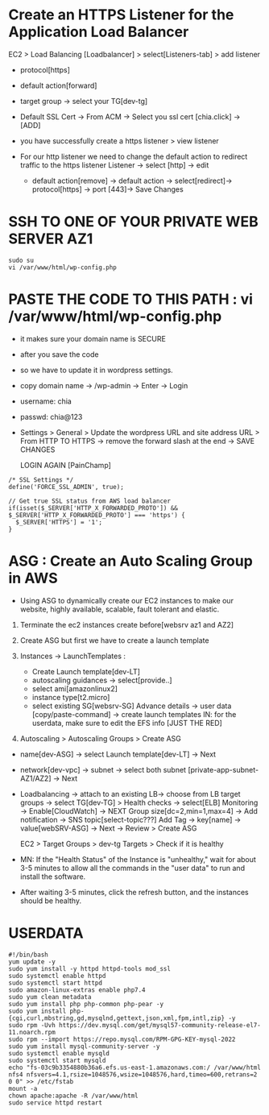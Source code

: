 # Create an HTTPS Listener for the Application Load Balancer
 EC2 > Load Balancing [Loadbalancer] > select[Listeners-tab] > add listener 
 - protocol[https]
 - default action[forward]
 - target group -> select your TG[dev-tg]
 - Default SSL Cert -> From ACM -> Select you ssl cert [chia.click] -> [ADD]

- you have successfully create a https listener > view listener 

- For our http listener we need to change the default action to redirect traffic to the https listener Listener -> select [http] -> edit
     -  default action[remove] -> default action -> select[redirect]-> protocol[https] -> port [443]-> Save Changes

# SSH TO ONE OF YOUR PRIVATE WEB SERVER AZ1

```
sudo su
vi /var/www/html/wp-config.php

```


# PASTE THE CODE TO THIS PATH : vi /var/www/html/wp-config.php
- it makes sure your domain name is SECURE
- after you save the code
- so we have to update it in wordpress settings. 
- copy domain name -> /wp-admin -> Enter -> Login
- username: chia
- passwd: chia@123
- Settings > General > Update the wordpress URL and site address URL > From HTTP TO HTTPS ->
  remove the forward slash at the end -> SAVE CHANGES

  LOGIN AGAIN
  [PainChamp]



```
/* SSL Settings */
define('FORCE_SSL_ADMIN', true);

// Get true SSL status from AWS load balancer
if(isset($_SERVER['HTTP_X_FORWARDED_PROTO']) && $_SERVER['HTTP_X_FORWARDED_PROTO'] === 'https') {
  $_SERVER['HTTPS'] = '1';
}
```

# ASG : Create an Auto Scaling Group in AWS
- Using ASG to dynamically create our EC2 instances to make our website, highly available, scalable, fault tolerant and elastic.

1. Terminate the ec2 instances create before[websrv az1 and AZ2]
2. Create ASG but first we have to create a launch template
3. Instances -> LaunchTemplates :
   -  Create Launch template[dev-LT]
   -  autoscaling guidances -> select[provide..]
   -  select ami[amazonlinux2]
   -   instance type[t2.micro]
   -   select existing SG[websrv-SG]
Advance details -> user data [copy/paste-command] -> create launch templates
IN: for the userdata, make sure to edit the EFS info [JUST THE RED]

4. Autoscaling > Autoscaling Groups > Create ASG
  - name[dev-ASG] -> select Launch template[dev-LT] -> Next
  - network[dev-vpc] -> subnet -> select both subnet [private-app-subnet-AZ1/AZ2] -> Next
    
- Loadbalancing -> attach to an existing LB-> choose from LB target groups -> select TG[dev-TG] >
Health checks -> select[ELB]
Monitoring -> Enable[CloudWatch] -> NEXT
Group size[dc=2,min=1,max=4] -> 
Add notification -> SNS topic[select-topic???] 
Add Tag -> key[name] -> value[webSRV-ASG] -> Next -> Review > Create ASG

  EC2 > Target Groups > dev-tg
  Targets > Check if it is healthy
 -  MN: If the "Health Status" of the Instance is "unhealthy," wait for about 3-5 minutes to allow all the commands in the "user data" to run and install the software.
- After waiting 3-5 minutes, click the refresh button, and the instances should be healthy.


# USERDATA

```
#!/bin/bash
yum update -y
sudo yum install -y httpd httpd-tools mod_ssl
sudo systemctl enable httpd 
sudo systemctl start httpd
sudo amazon-linux-extras enable php7.4
sudo yum clean metadata
sudo yum install php php-common php-pear -y
sudo yum install php-{cgi,curl,mbstring,gd,mysqlnd,gettext,json,xml,fpm,intl,zip} -y
sudo rpm -Uvh https://dev.mysql.com/get/mysql57-community-release-el7-11.noarch.rpm
sudo rpm --import https://repo.mysql.com/RPM-GPG-KEY-mysql-2022
sudo yum install mysql-community-server -y
sudo systemctl enable mysqld
sudo systemctl start mysqld
echo "fs-03c9b3354880b36a6.efs.us-east-1.amazonaws.com:/ /var/www/html nfs4 nfsvers=4.1,rsize=1048576,wsize=1048576,hard,timeo=600,retrans=2 0 0" >> /etc/fstab
mount -a
chown apache:apache -R /var/www/html
sudo service httpd restart
```
